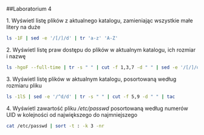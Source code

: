##Laboratorium 4


1\. Wyświetl listę plików z aktualnego katalogu, zamieniając wszystkie małe litery na duże
```sh
ls -1F | sed -e '/[/]/d' | tr 'a-z' 'A-Z'
```
2\. Wyświetl listę praw dostępu do plików w aktualnym katalogu, ich rozmiar i nazwę
```sh
ls -hgoF --full-time | tr -s " " | cut -f 1,3,7 -d " " | sed -e '/[/]/d' | tr " " "\t"
```
3\. Wyświetl listę plików w aktualnym katalogu, posortowaną według rozmiaru pliku
```sh
ls -1lS | sed -e '/^d/d' | tr -s " " | cut -f 5,9 -d " " | tac
```
4\. Wyświetl zawartość pliku */etc/passwd* posortowaną według numerów UID w kolejności od największego do najmniejszego
```sh
cat /etc/passwd | sort -t : -k 3 -nr
```
